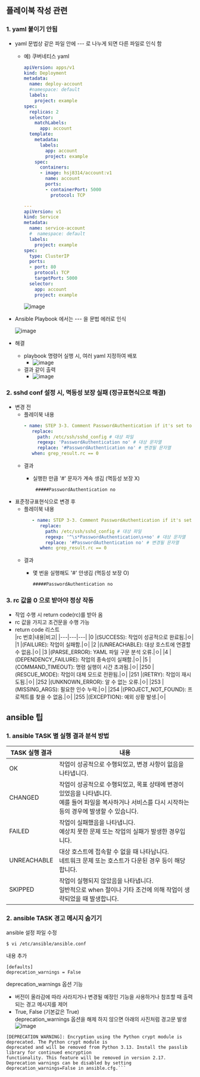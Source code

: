 ## 플레이북 작성 관련

   ### 1. yaml 붙이기 안됨
   
   - yaml 문법상 같은 파일 안에 --- 로 나누게 되면 다른 파일로 인식 함  
     - 예) 쿠버네티스 yaml
         ```yaml
         apiVersion: apps/v1
         kind: Deployment
         metadata:
           name: deploy-account
           #namespace: default
           labels:
             project: example
         spec:
           replicas: 2
           selector:
             matchLabels:
               app: account
           template:
             metadata:
               labels:
                 app: account
                 project: example
             spec:
               containers:
               - image: hsj8314/account:v1
                 name: account
                 ports:
                 - containerPort: 5000
                   protocol: TCP
         
         --- 
         apiVersion: v1
         kind: Service
         metadata:
           name: service-account
           #  namespace: default
           labels:
             project: example
         spec:
           type: ClusterIP
           ports:
           - port: 80
             protocol: TCP
             targetPort: 5000
           selector:
             app: account
             project: example
         ```
         <!--![image](https://github.com/KMJ-cloud/WINS/assets/71053769/2e2e89fb-3ad3-4cc0-861e-654675712a9a)-->
         ![image](https://github.com/KMJ-cloud/WINS/assets/71053769/e56b49fc-8e0e-4522-a150-2263cc5b309e)

 - Ansible Playbook 에서는 --- 을 문법 에러로 인식
               
   ![image](https://github.com/KMJ-cloud/WINS/assets/71053769/a86bd143-2fcb-4bf6-bfa7-c91af1256b48)


  - 해결
    - playbook 명령어 실행 시, 여러 yaml 지정하여 배포  
      - ![image](https://github.com/KMJ-cloud/WINS/assets/71053769/79674b63-6d09-43a0-8119-1acc541ff311)
    - 결과 같이 출력
      - ![image](https://github.com/KMJ-cloud/WINS/assets/71053769/e9eabb4d-8b26-44a1-b0eb-0c1c1d85d6c9)
### 2. sshd conf 설정 시, 멱등성 보장 실패 (정규표현식으로 해결)
- 변경 전
   - 플레이북 내용
      ```yaml
      - name: STEP 3-3. Comment PasswordAuthentication if it's set to no # PasswordAuthentication no 주석 처리
         replace:
           path: /etc/ssh/sshd_config # 대상 파일
           regexp: 'PasswordAuthentication no' # 대상 문자열
           replace: '#PasswordAuthentication no' # 변경될 문자열
         when: grep_result.rc == 0
      ```
   - 결과
     - 실행한 만큼 '#' 문자가 계속 생김 (멱등성 보장 X)
       
       ``` #####PasswordAuthentication no```
- 표준정규표현식으로 변경 후
   - 플레이북 내용        
      ```yaml
         - name: STEP 3-3. Comment PasswordAuthentication if it's set to no # PasswordAuthentication no 주석 처리
            replace:
              path: /etc/ssh/sshd_config # 대상 파일
              regexp: '^\s*PasswordAuthentication\s+no' # 대상 문자열
              replace: '#PasswordAuthentication no' # 변경될 문자열
            when: grep_result.rc == 0
      ```
   - 결과
     - 몇 번을 실행해도 '#' 안생김 (멱등성 보장 O)
       
       ``` #####PasswordAuthentication no ```
### 3. rc 값을 0 으로 받아야 정상 작동
- 작업 수행 시 return code(rc)를 받아 옴
- rc 값을 가지고 조건문을 수행 가능
- return code 리스트  
   |rc 번호|내용|비고|
   |---|---|---|
   |0 |(SUCCESS): 작업이 성공적으로 완료됨.|ㅇ|
   |1 |(FAILURE): 작업이 실패함.|ㅇ|
   |2 |(UNREACHABLE): 대상 호스트에 연결할 수 없음.|ㅇ|
   |3 |(PARSE_ERROR): YAML 파일 구문 분석 오류.|ㅇ|
   |4 |(DEPENDENCY_FAILURE): 작업의 종속성이 실패함.|ㅇ|
   |5 |(COMMAND_TIMEOUT): 명령 실행이 시간 초과됨.|ㅇ|
   |250 |(RESCUE_MODE): 작업이 대체 모드로 전환됨.|ㅇ|
   |251 |(RETRY): 작업이 재시도됨.|ㅇ|
   |252 |(UNKNOWN_ERROR): 알 수 없는 오류.|ㅇ|
   |253 |(MISSING_ARGS): 필요한 인수 누락.|ㅇ|
   |254 |(PROJECT_NOT_FOUND): 프로젝트를 찾을 수 없음.|ㅇ|
   |255 |(EXCEPTION): 예외 상황 발생.|ㅇ|

## ansible 팁

### 1. ansible TASK 별 실행 결과 분석 방법

   |TASK 실행 결과|내용|
   |---|---|
   |OK|작업이 성공적으로 수행되었고, 변경 사항이 없음을 나타냅니다.|
   |CHANGED|작업이 성공적으로 수행되었고, 목표 상태에 변경이 있었음을 나타냅니다. <br>예를 들어 파일을 복사하거나 서비스를 다시 시작하는 등의 경우에 발생할 수 있습니다.|
   |FAILED|작업이 실패했음을 나타냅니다. <br>예상치 못한 문제 또는 작업의 실패가 발생한 경우입니다.|
   |UNREACHABLE|대상 호스트에 접속할 수 없을 때 나타납니다. <br>네트워크 문제 또는 호스트가 다운된 경우 등이 해당합니다.|
   |SKIPPED|작업이 실행되지 않았음을 나타냅니다. <br>일반적으로 when 절이나 기타 조건에 의해 작업이 생략되었을 때 발생합니다.|

### 2. ansible TASK 경고 메시지 숨기기
ansible 설정 파일 수정
```
$ vi /etc/ansible/ansible.conf
```
내용 추가
```
[defaults]
deprecation_warnings = False
```
deprecation_warnings 옵션 기능
- 버전이 올라감에 따라 사라지거나 변경될 예정인 기능을 사용하거나 참조할 때 출력되는 경고 메시지를 제어
- True, False (기본값은 True)  
deprecation_warnings 옵션을 해제 하지 않으면 아래의 사진처럼 경고문 발생
![image](https://github.com/KMJ-cloud/WINS/assets/71053769/86f37508-4104-4e92-9fd7-b7003a362094)

```*
[DEPRECATION WARNING]: Encryption using the Python crypt module is deprecated. The Python crypt module is
deprecated and will be removed from Python 3.13. Install the passlib library for continued encryption
functionality. This feature will be removed in version 2.17. Deprecation warnings can be disabled by setting
deprecation_warnings=False in ansible.cfg.```
